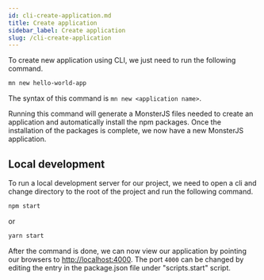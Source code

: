 ```yaml
---
id: cli-create-application.md
title: Create application
sidebar_label: Create application
slug: /cli-create-application
---
```


To create new application using CLI, we just need to run the following command.

```bash
mn new hello-world-app
```

The syntax of this command is `mn new <application name>`.

Running this command will generate a MonsterJS files needed to create an application and automatically install the npm packages.
Once the installation of the packages is complete, we now have a new MonsterJS application.

## Local development

To run a local development server for our project, we need to open a cli and change directory to the root of the project and run the following command.

```bash
npm start
```
or
```bash
yarn start
```

After the command is done, we can now view our application by pointing our browsers to [http://localhost:4000](http://localhost:4000).
The port `4000` can be changed by editing the entry in the package.json file under "scripts.start" script.